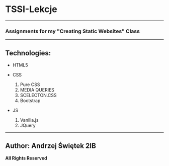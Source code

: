 # TSSI-Lekcje
___
### Assignments for my "Creating Static Websites" Class
___

## Technologies:
+ HTML5 

+ CSS
  1. Pure CSS
  2. MEDIA QUERIES
  3. SCELECTON.CSS
  4. Bootstrap
+ JS
  1. Vanilla.js
  2. JQuery

___

## **Author: Andrzej Świętek 2IB**

**All Rights Reserved**
